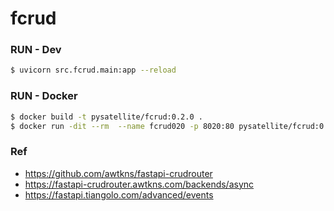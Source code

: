 # fcrud

### RUN - Dev
```bash
$ uvicorn src.fcrud.main:app --reload
```

### RUN - Docker
```bash
$ docker build -t pysatellite/fcrud:0.2.0 .
$ docker run -dit --rm  --name fcrud020 -p 8020:80 pysatellite/fcrud:0.2.0
```

### Ref
- https://github.com/awtkns/fastapi-crudrouter
- https://fastapi-crudrouter.awtkns.com/backends/async
- https://fastapi.tiangolo.com/advanced/events
